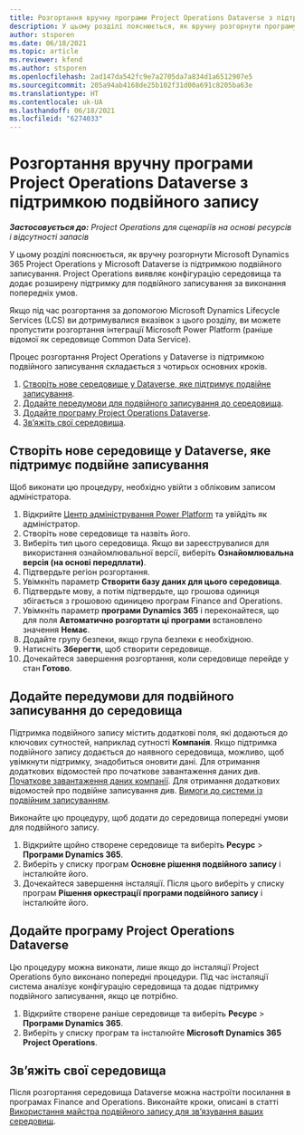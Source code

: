 ```yaml
---
title: Розгортання вручну програми Project Operations Dataverse з підтримкою подвійного запису
description: У цьому розділі пояснюється, як вручну розгорнути програму Project Operations Dataverse із підтримкою подвійного записування.
author: stsporen
ms.date: 06/18/2021
ms.topic: article
ms.reviewer: kfend
ms.author: stsporen
ms.openlocfilehash: 2ad147da542fc9e7a2705da7a834d1a6512907e5
ms.sourcegitcommit: 205a94ab4168de25b102f31d00a691c8205ba63e
ms.translationtype: HT
ms.contentlocale: uk-UA
ms.lasthandoff: 06/18/2021
ms.locfileid: "6274033"
---
```

# <a name="manually-deploy-the-project-operations-dataverse-app-with-dual-write-support"></a>Розгортання вручну програми Project Operations Dataverse з підтримкою подвійного запису

_**Застосовується до:** Project Operations для сценаріїв на основі ресурсів і відсутності запасів_

У цьому розділі пояснюється, як вручну розгорнути Microsoft Dynamics 365 Project Operations у Microsoft Dataverse із підтримкою подвійного записування. Project Operations виявляє конфігурацію середовища та додає розширену підтримку для подвійного записування за виконання попередніх умов.

Якщо під час розгортання за допомогою Microsoft Dynamics Lifecycle Services (LCS) ви дотримувалися вказівок з цього розділу, ви можете пропустити розгортання інтеграції Microsoft Power Platform (раніше відомої як середовище Common Data Service).

Процес розгортання Project Operations у Dataverse із підтримкою подвійного записування складається з чотирьох основних кроків.

1. [Створіть нове середовище у Dataverse, яке підтримує подвійне записування](#create).
2. [Додайте передумови для подвійного записування до середовища](#prerequisites).
3. [Додайте програму Project Operations Dataverse](#dataverse).
4. [Зв’яжіть свої середовища](#link).

## <a name="create-a-new-environment-in-dataverse-that-supports-dual-write"></a><a name="create"></a>Створіть нове середовище у Dataverse, яке підтримує подвійне записування

Щоб виконати цю процедуру, необхідно увійти з обліковим записом адміністратора.

1. Відкрийте [Центр адміністрування Power Platform](https://admin.powerplatform.com) та увійдіть як адміністратор.
2. Створіть нове середовище та назвіть його.
3. Виберіть тип цього середовища. Якщо ви зареєструвалися для використання ознайомлювальної версії, виберіть **Ознайомлювальна версія (на основі передплати)**.
4. Підтвердьте регіон розгортання.
5. Увімкніть параметр **Створити базу даних для цього середовища**. 
6. Підтвердьте мову, а потім підтвердьте, що грошова одиниця збігається з грошовою одиницею програм Finance and Operations.
7. Увімкніть параметр **програми Dynamics 365** і переконайтеся, що для поля **Автоматично розгортати ці програми** встановлено значення **Немає**.
8. Додайте групу безпеки, якщо група безпеки є необхідною.
9. Натисніть **Зберегти**, щоб створити середовище.
10. Дочекайтеся завершення розгортання, коли середовище перейде у стан **Готово**.

## <a name="add-dual-write-prerequisites-to-the-environment"></a><a name="prerequisites"></a>Додайте передумови для подвійного записування до середовища

Підтримка подвійного запису містить додаткові поля, які додаються до ключових сутностей, наприклад сутності **Компанія**. Якщо підтримка подвійного запису додається до наявного середовища, можливо, щоб увімкнути підтримку, знадобиться оновити дані. Для отримання додаткових відомостей про початкове завантаження даних див. [Початкове завантаження даних компанії](/dynamics365/fin-ops-core/dev-itpro/data-entities/dual-write/bootstrap-company-data). Для отримання додаткових відомостей про подвійне записування див. [Вимоги до системи із подвійним записуванням](/dynamics365/fin-ops-core/dev-itpro/data-entities/dual-write/dual-write-system-req).

Виконайте цю процедуру, щоб додати до середовища попередні умови для подвійного запису.

1. Відкрийте щойно створене середовище та виберіть **Ресурс** \> **Програми Dynamics 365**.
2. Виберіть у списку програм **Основне рішення подвійного запису** і інсталюйте його.
3. Дочекайтеся завершення інсталяції. Після цього виберіть у списку програм **Рішення оркестрації програми подвійного запису** і інсталюйте його.

## <a name="add-the-project-operations-dataverse-app"></a><a name="dataverse"></a>Додайте програму Project Operations Dataverse

Цю процедуру можна виконати, лише якщо до інсталяції Project Operations було виконано попередні процедури. Під час інсталяції система аналізує конфігурацію середовища та додає підтримку подвійного записування, якщо це потрібно.

1. Відкрийте створене раніше середовище та виберіть **Ресурс** \> **Програми Dynamics 365**.
2. Виберіть у списку програм та інсталюйте **Microsoft Dynamics 365 Project Operations**.

## <a name="link-your-environments"></a><a name="link"></a>Зв’яжіть свої середовища

Після розгортання середовища Dataverse можна настроїти посилання в програмах Finance and Operations. Виконайте кроки, описані в статті [Використання майстра подвійного запису для зв’язування ваших середовищ](/dynamics365/fin-ops-core/dev-itpro/data-entities/dual-write/link-your-environment).
